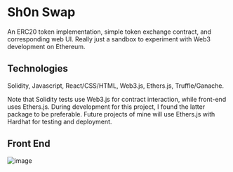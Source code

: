 # Sh0n Swap
An ERC20 token implementation, simple token exchange contract, and corresponding web UI. Really just a sandbox to experiment with Web3 development on Ethereum. 

## Technologies
Solidity, Javascript, React/CSS/HTML, Web3.js, Ethers.js, Truffle/Ganache.  

Note that Solidity tests use Web3.js for contract interaction, while front-end uses Ethers.js. During development for this project, I found the latter package to be preferable. Future projects of mine will use Ethers.js with Hardhat for testing and deployment. 

## Front End
![image](https://user-images.githubusercontent.com/44221603/152949400-55c468d9-a716-48aa-a1ef-5c699481090c.png)

